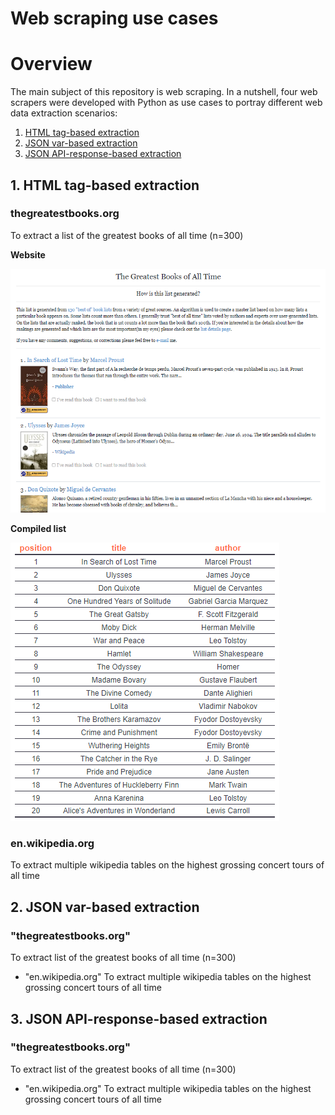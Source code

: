# Web scraping use cases
# Overview

The main subject of this repository is web scraping. In a nutshell, four web scrapers were developed with Python as use cases to portray different web data extraction scenarios:
1. [HTML tag-based extraction](#1-html-tag-based-extraction)
2. [JSON var-based extraction](#2-json-var-based-extraction)
3. [JSON API-response-based extraction](#3-json-api-response-based-extraction)

## 1. HTML tag-based extraction
### thegreatestbooks.org
To extract a list of the greatest books of all time (n=300)

**Website**
<br>

![](https://github.com/IvoDSBarros/web-scraping-use-cases/blob/f99bbe24d3d314a644bc87d70cb6863a61e5b1c9/output/png/web_scraping_the_greatest_books_website.PNG)

**Compiled list**
<br>

![](https://github.com/IvoDSBarros/web-scraping-use-cases/blob/471b01c40da12924d810e1dd08d9c876e82c52d8/output/png/web_scraping_the_greatest_books_list.PNG)


### en.wikipedia.org
To extract multiple wikipedia tables on the highest grossing concert tours of all time



## 2. JSON var-based extraction
### "thegreatestbooks.org"
To extract list of the greatest books of all time (n=300)

+	"en.wikipedia.org"
To extract multiple wikipedia tables on the highest grossing concert tours of all time 

## 3. JSON API-response-based extraction
### "thegreatestbooks.org"
To extract list of the greatest books of all time (n=300)

+	"en.wikipedia.org"
To extract multiple wikipedia tables on the highest grossing concert tours of all time 

